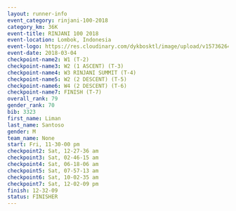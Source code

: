 ```yaml
---
layout: runner-info 
event_category: rinjani-100-2018 
category_km: 36K 
event-title: RINJANI 100 2018 
event-location: Lombok, Indonesia 
event-logo: https://res.cloudinary.com/dykbosktl/image/upload/v1573626435/Logo/Rinjani_eoufbh.png 
event-date: 2018-03-04 
checkpoint-name2: W1 (T-2) 
checkpoint-name3: W2 (1 ASCENT) (T-3) 
checkpoint-name4: W3 RINJANI SUMMIT (T-4) 
checkpoint-name5: W2 (2 DESCENT) (T-5) 
checkpoint-name6: W4 (2 DESCENT) (T-6) 
checkpoint-name7: FINISH (T-7) 
overall_rank: 79
gender_rank: 70
bib: 3323
first_name: Liman
last_name: Santoso
gender: M
team_name: None
start: Fri, 11-30-00 pm
checkpoint2: Sat, 12-27-36 am
checkpoint3: Sat, 02-46-15 am
checkpoint4: Sat, 06-18-06 am
checkpoint5: Sat, 07-57-13 am
checkpoint6: Sat, 10-02-35 am
checkpoint7: Sat, 12-02-09 pm
finish: 12-32-09
status: FINISHER
---
```

